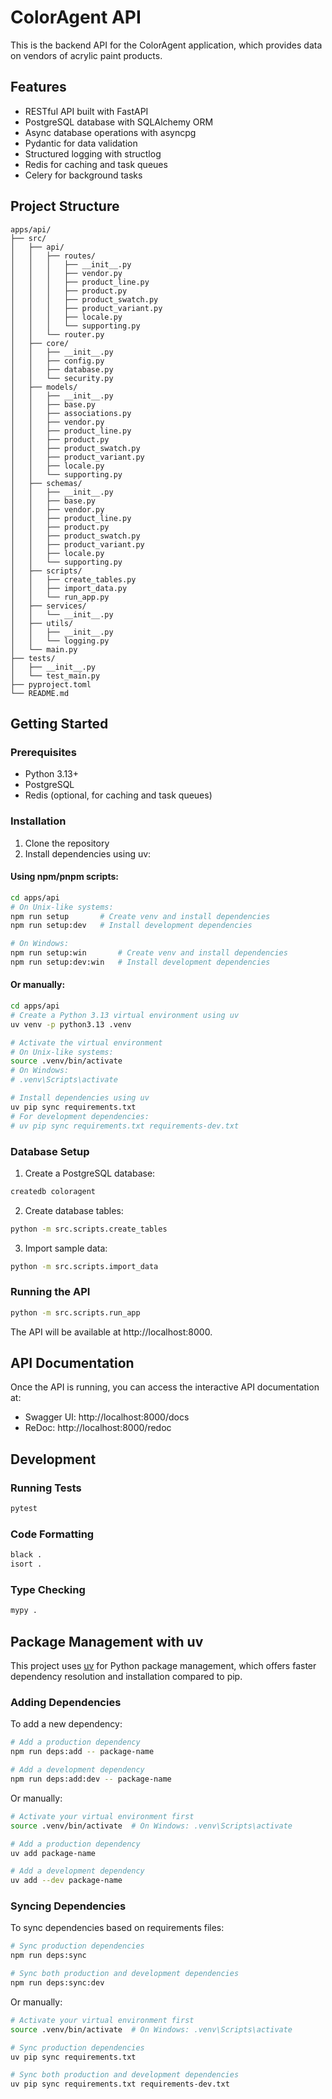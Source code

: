# ColorAgent API

This is the backend API for the ColorAgent application, which provides data on vendors of acrylic paint products.

## Features

-   RESTful API built with FastAPI
-   PostgreSQL database with SQLAlchemy ORM
-   Async database operations with asyncpg
-   Pydantic for data validation
-   Structured logging with structlog
-   Redis for caching and task queues
-   Celery for background tasks

## Project Structure

```
apps/api/
├── src/
│   ├── api/
│   │   ├── routes/
│   │   │   ├── __init__.py
│   │   │   ├── vendor.py
│   │   │   ├── product_line.py
│   │   │   ├── product.py
│   │   │   ├── product_swatch.py
│   │   │   ├── product_variant.py
│   │   │   ├── locale.py
│   │   │   └── supporting.py
│   │   └── router.py
│   ├── core/
│   │   ├── __init__.py
│   │   ├── config.py
│   │   ├── database.py
│   │   └── security.py
│   ├── models/
│   │   ├── __init__.py
│   │   ├── base.py
│   │   ├── associations.py
│   │   ├── vendor.py
│   │   ├── product_line.py
│   │   ├── product.py
│   │   ├── product_swatch.py
│   │   ├── product_variant.py
│   │   ├── locale.py
│   │   └── supporting.py
│   ├── schemas/
│   │   ├── __init__.py
│   │   ├── base.py
│   │   ├── vendor.py
│   │   ├── product_line.py
│   │   ├── product.py
│   │   ├── product_swatch.py
│   │   ├── product_variant.py
│   │   ├── locale.py
│   │   └── supporting.py
│   ├── scripts/
│   │   ├── create_tables.py
│   │   ├── import_data.py
│   │   └── run_app.py
│   ├── services/
│   │   └── __init__.py
│   ├── utils/
│   │   ├── __init__.py
│   │   └── logging.py
│   └── main.py
├── tests/
│   ├── __init__.py
│   └── test_main.py
├── pyproject.toml
└── README.md
```

## Getting Started

### Prerequisites

-   Python 3.13+
-   PostgreSQL
-   Redis (optional, for caching and task queues)

### Installation

1. Clone the repository
2. Install dependencies using uv:

#### Using npm/pnpm scripts:

```bash
cd apps/api
# On Unix-like systems:
npm run setup       # Create venv and install dependencies
npm run setup:dev   # Install development dependencies

# On Windows:
npm run setup:win       # Create venv and install dependencies
npm run setup:dev:win   # Install development dependencies
```

#### Or manually:

```bash
cd apps/api
# Create a Python 3.13 virtual environment using uv
uv venv -p python3.13 .venv

# Activate the virtual environment
# On Unix-like systems:
source .venv/bin/activate
# On Windows:
# .venv\Scripts\activate

# Install dependencies using uv
uv pip sync requirements.txt
# For development dependencies:
# uv pip sync requirements.txt requirements-dev.txt
```

### Database Setup

1. Create a PostgreSQL database:

```bash
createdb coloragent
```

2. Create database tables:

```bash
python -m src.scripts.create_tables
```

3. Import sample data:

```bash
python -m src.scripts.import_data
```

### Running the API

```bash
python -m src.scripts.run_app
```

The API will be available at http://localhost:8000.

## API Documentation

Once the API is running, you can access the interactive API documentation at:

-   Swagger UI: http://localhost:8000/docs
-   ReDoc: http://localhost:8000/redoc

## Development

### Running Tests

```bash
pytest
```

### Code Formatting

```bash
black .
isort .
```

### Type Checking

```bash
mypy .
```

## Package Management with uv

This project uses [uv](https://github.com/astral-sh/uv) for Python package management, which offers faster dependency resolution and installation compared to pip.

### Adding Dependencies

To add a new dependency:

```bash
# Add a production dependency
npm run deps:add -- package-name

# Add a development dependency
npm run deps:add:dev -- package-name
```

Or manually:

```bash
# Activate your virtual environment first
source .venv/bin/activate  # On Windows: .venv\Scripts\activate

# Add a production dependency
uv add package-name

# Add a development dependency
uv add --dev package-name
```

### Syncing Dependencies

To sync dependencies based on requirements files:

```bash
# Sync production dependencies
npm run deps:sync

# Sync both production and development dependencies
npm run deps:sync:dev
```

Or manually:

```bash
# Activate your virtual environment first
source .venv/bin/activate  # On Windows: .venv\Scripts\activate

# Sync production dependencies
uv pip sync requirements.txt

# Sync both production and development dependencies
uv pip sync requirements.txt requirements-dev.txt
```
